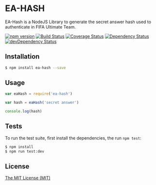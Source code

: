 # EA-HASH

EA-Hash is a NodeJS Library to generate the secret answer hash used to
authenticate in FIFA Ultimate Team.

[![npm version](https://badge.fury.io/js/ea-hash.svg)](http://badge.fury.io/js/ea-hash)
[![Build Status](https://travis-ci.org/legiao/ea-hash.svg?branch=master)](https://travis-ci.org/legiao/ea-hash)
[![Coverage Status](https://coveralls.io/repos/legiao/ea-hash/badge.svg?branch=master)](https://coveralls.io/r/legiao/ea-hash?branch=master)
[![Dependency Status](https://david-dm.org/legiao/ea-hash.svg)](https://david-dm.org/legiao/ea-hash)
[![devDependency Status](https://david-dm.org/legiao/ea-hash/dev-status.svg)](https://david-dm.org/legiao/ea-hash#info=devDependencies)


## Installation

```sh
$ npm install ea-hash --save
```


## Usage

```javascript
var eaHash = require('ea-hash')

var hash = eaHash('secret answer')

console.log(hash)
```


## Tests

To run the test suite, first install the dependencies, the run `npm test`:

```bash
$ npm install
$ npm run test:dev
```


## License

[The MIT License (MIT)](./LICENSE)
